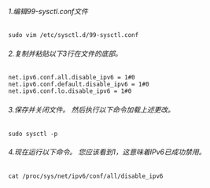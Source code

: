 ###### 1.编辑99-sysctl.conf文件

```
sudo vim /etc/sysctl.d/99-sysctl.conf
```

###### 2.复制并粘贴以下3行在文件的底部。

```
net.ipv6.conf.all.disable_ipv6 = 1#0
net.ipv6.conf.default.disable_ipv6 = 1#0
net.ipv6.conf.lo.disable_ipv6 = 1#0
```

###### 3.保存并关闭文件。 然后执行以下命令加载上述更改。

```
sudo sysctl -p
```

###### 4.现在运行以下命令。 您应该看到1，这意味着IPv6已成功禁用。

```
cat /proc/sys/net/ipv6/conf/all/disable_ipv6
```